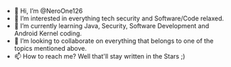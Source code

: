 - 👋 Hi, I’m @NeroOne126
- 👀 I’m interested in everything tech security and Software/Code relaxed.
- 🌱 I’m currently learning Java, Security, Software Development and Android Kernel coding.
- 💞️ I’m looking to collaborate on everything that belongs to one of the topics mentioned above.
- 📫 How to reach me? Well that'll stay written in the Stars ;)

<!---
NeroOne126/NeroOne126 is a ✨ special ✨ repository because its `README.md` (this file) appears on your GitHub profile.
You can click the Preview link to take a look at your changes.
--->
